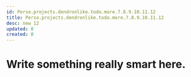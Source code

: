 ```yaml
---
id: Perso.projects.dendronlike.todo.more.7.8.9.10.11.12
title: Perso.projects.dendronlike.todo.more.7.8.9.10.11.12
desc: new 12
updated: 0
created: 0
---
```

# Write something really smart here.
